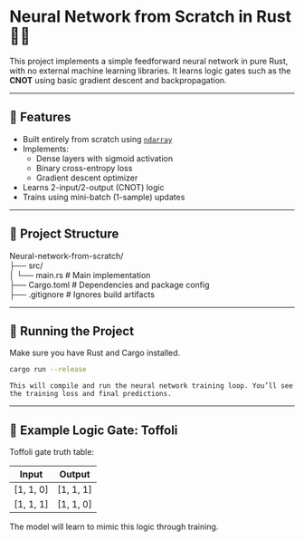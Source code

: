# Neural Network from Scratch in Rust 🧠🦀

This project implements a simple feedforward neural network in pure Rust, with no external machine learning libraries. It learns logic gates such as the **CNOT**  using basic gradient descent and backpropagation.

---

## 🔧 Features

- Built entirely from scratch using [`ndarray`](https://docs.rs/ndarray/)
- Implements:
  - Dense layers with sigmoid activation
  - Binary cross-entropy loss
  - Gradient descent optimizer
- Learns 2-input/2-output (CNOT) logic
- Trains using mini-batch (1-sample) updates

---

## 📁 Project Structure

Neural-network-from-scratch/  
├── src/  
│ └── main.rs # Main implementation  
├── Cargo.toml # Dependencies and package config  
├── .gitignore # Ignores build artifacts

---
## 🚀 Running the Project

Make sure you have Rust and Cargo installed.

```bash
cargo run --release
```

	This will compile and run the neural network training loop. You’ll see the training loss and final predictions.

---
## 🧪 Example Logic Gate: Toffoli

Toffoli gate truth table:

|Input|Output|
|---|---|
|[1, 1, 0]|[1, 1, 1]|
|[1, 1, 1]|[1, 1, 0]|

The model will learn to mimic this logic through training.
